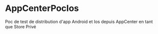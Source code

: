 # AppCenterPocIos

Poc de test de distribution d'app Android et Ios depuis AppCenter en tant que Store Privé
